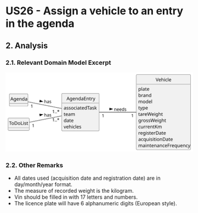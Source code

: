 # US26 - Assign a vehicle to an entry in the agenda
## 2. Analysis

### 2.1. Relevant Domain Model Excerpt

![Domain Model](svg/us26-domain-model.svg)

### 2.2. Other Remarks

- All dates used (acquisition date and registration date) are in day/month/year format.
- The measure of recorded weight is the kilogram.
- Vin should be filled in with 17 letters and numbers.
- The licence plate will have 6 alphanumeric digits (European style).